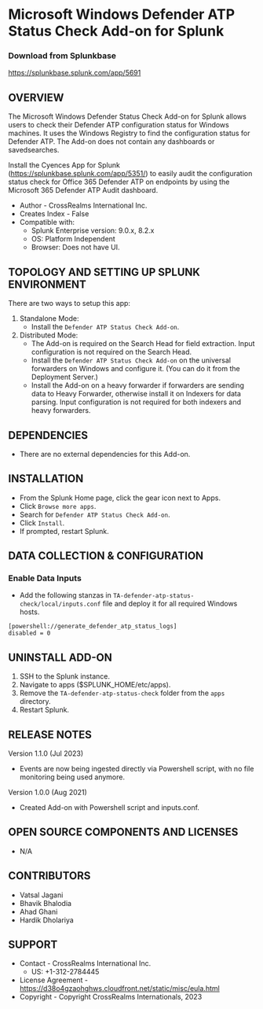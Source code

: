 # Microsoft Windows Defender ATP Status Check Add-on for Splunk

### Download from Splunkbase
https://splunkbase.splunk.com/app/5691


OVERVIEW
--------
The Microsoft Windows Defender Status Check Add-on for Splunk allows users to check their Defender ATP configuration status for Windows machines. It uses the Windows Registry to find the configuration status for Defender ATP. The Add-on does not contain any dashboards or savedsearches.

Install the Cyences App for Splunk (https://splunkbase.splunk.com/app/5351/) to easily audit the configuration status check for Office 365 Defender ATP on endpoints by using the Microsoft 365 Defender ATP Audit dashboard.


* Author - CrossRealms International Inc.
* Creates Index - False
* Compatible with:
   * Splunk Enterprise version: 9.0.x, 8.2.x
   * OS: Platform Independent
   * Browser: Does not have UI.



TOPOLOGY AND SETTING UP SPLUNK ENVIRONMENT
------------------------------------------
There are two ways to setup this app:
  1. Standalone Mode: 
     * Install the `Defender ATP Status Check Add-on`.
  2. Distributed Mode:
     * The Add-on is required on the Search Head for field extraction. Input configuration is not required on the Search Head.
     * Install the `Defender ATP Status Check Add-on` on the universal forwarders on Windows and configure it. (You can do it from the Deployment Server.)
     * Install the Add-on on a heavy forwarder if forwarders are sending data to Heavy Forwarder, otherwise install it on Indexers for data parsing. Input configuration is not required for both indexers and heavy forwarders.


DEPENDENCIES
------------------------------------------------------------
* There are no external dependencies for this Add-on.


INSTALLATION
------------------------------------------------------------
* From the Splunk Home page, click the gear icon next to Apps.
* Click `Browse more apps`.
* Search for `Defender ATP Status Check Add-on`.
* Click `Install`.
* If prompted, restart Splunk.


DATA COLLECTION & CONFIGURATION
------------------------------------------------------------
### Enable Data Inputs ###
* Add the following stanzas in `TA-defender-atp-status-check/local/inputs.conf` file and deploy it for all required Windows hosts.
```
[powershell://generate_defender_atp_status_logs]
disabled = 0

```



UNINSTALL ADD-ON
-------------
1. SSH to the Splunk instance.
2. Navigate to apps ($SPLUNK_HOME/etc/apps).
3. Remove the `TA-defender-atp-status-check` folder from the `apps` directory.
4. Restart Splunk.


RELEASE NOTES
-------------
Version 1.1.0 (Jul 2023)
* Events are now being ingested directly via Powershell script, with no file monitoring being used anymore.

Version 1.0.0 (Aug 2021)
* Created Add-on with Powershell script and inputs.conf.



OPEN SOURCE COMPONENTS AND LICENSES
------------------------------
* N/A


CONTRIBUTORS
------------
* Vatsal Jagani
* Bhavik Bhalodia
* Ahad Ghani
* Hardik Dholariya



SUPPORT
-------
* Contact - CrossRealms International Inc.
  * US: +1-312-2784445
* License Agreement - https://d38o4gzaohghws.cloudfront.net/static/misc/eula.html
* Copyright - Copyright CrossRealms Internationals, 2023
